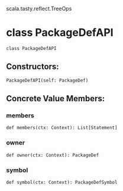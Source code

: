 scala.tasty.reflect.TreeOps
# class PackageDefAPI

<pre><code class="language-scala" >class PackageDefAPI</pre></code>
## Constructors:
<pre><code class="language-scala" >PackageDefAPI(self: PackageDef)</pre></code>

## Concrete Value Members:
### members
<pre><code class="language-scala" >def members(ctx: Context): List[Statement]</pre></code>

### owner
<pre><code class="language-scala" >def owner(ctx: Context): PackageDef</pre></code>

### symbol
<pre><code class="language-scala" >def symbol(ctx: Context): PackageDefSymbol</pre></code>

